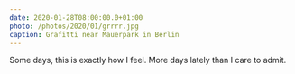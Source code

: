 ```yaml
---
date: 2020-01-28T08:00:00.0+01:00
photo: /photos/2020/01/grrrr.jpg
caption: Grafitti near Mauerpark in Berlin
---
```


Some days, this is exactly how I feel. More days lately than I care to admit.